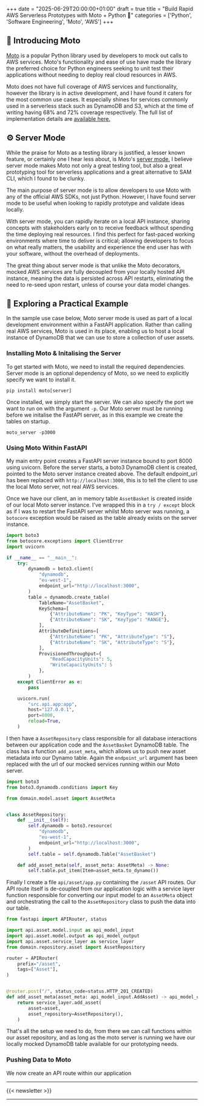 +++
date = "2025-06-29T20:00:00+01:00"
draft = true
title = "Build Rapid AWS Serverless Prototypes with Moto + Python 🚀"
categories = ['Python', 'Software Engineering', 'Moto', 'AWS']
+++

## 👋 Introducing Moto

[Moto](https://docs.getmoto.org/en/latest/) is a popular Python library used by developers to mock out calls to AWS services. Moto's functionality and ease of use have made the library the preferred choice for Python engineers seeking to unit test their applications without needing to deploy real cloud resources in AWS.

Moto does not have full coverage of AWS services and functionality, however the library is in active development, and I have found it caters for the most common use cases. It especially shines for services commonly used in a serverless stack such as DynamoDB and S3, which at the time of writing having 68% and 72% coverage respectively. The full list of implementation details are [available here.](https://github.com/getmoto/moto/blob/master/IMPLEMENTATION_COVERAGE.md)

## ⚙️ Server Mode

While the praise for Moto as a testing library is justified, a lesser known feature, or certainly one I hear less about, is Moto's [server mode.](https://docs.getmoto.org/en/latest/docs/server_mode.html) I believe server mode makes Moto not only a great testing tool, but also a great prototyping tool for serverless applications and a great alternative to SAM CLI, which I found to be clunky.

The main purpose of server mode is to allow developers to use Moto with any of the official AWS SDKs, not just Python. However, I have found server mode to be useful when looking to rapidly prototype and validate ideas locally.

With server mode, you can rapidly iterate on a local API instance, sharing concepts with stakeholders early on to receive feedback without spending the time deploying real resources. I find this perfect for fast-paced working environments where time to deliver is critical; allowing developers to focus on what really matters, the usability and experience the end user has with your software, without the overhead of deployments.

The great thing about server mode is that unlike the Moto decorators, mocked AWS services are fully decoupled from your locally hosted API instance, meaning the data is persisted across API restarts, eliminating the need to re-seed upon restart, unless of course your data model changes.

## 👀 Exploring a Practical Example

In the sample use case below, Moto server mode is used as part of a local development environment within a FastAPI application. Rather than calling real AWS services, Moto is used in its place, enabling us to host a local instance of DynamoDB that we can use to store a collection of user assets.

### Installing Moto & Initalising the Server

To get started with Moto, we need to install the required dependencies. Server mode is an optional dependency of Moto, so we need to explicitly specify we want to install it.

```shell
pip install moto[server]
```

Once installed, we simply start the server. We can also specify the port we want to run on with the argument `-p`. Our Moto server must be running before we initalise the FastAPI server, as in this example we create the tables on startup.

```shell
moto_server -p3000
```

### Using Moto Within FastAPI

My main entry point creates a FastAPI server instance bound to port 8000 using uvicorn. Before the server starts, a boto3 DynamoDB client is created, pointed to the Moto server instance created above. The default endpoint_url has been replaced with `http://localhost:3000`, this is to tell the client to use the local Moto server, not real AWS services. 

Once we have our client, an in memory table `AssetBasket` is created inside of our local Moto server instance. I've wrapped this in a `try / except` block as if I was to restart the FastAPI server whilst Moto server was running, a `botocore` exception would be raised as the table already exists on the server instance.

```python
import boto3
from botocore.exceptions import ClientError
import uvicorn

if __name__ == "__main__":
    try:
        dynamodb = boto3.client(
            "dynamodb",
            "eu-west-1",
            endpoint_url="http://localhost:3000",
        )
        table = dynamodb.create_table(
            TableName="AssetBasket",
            KeySchema=[
                {"AttributeName": "PK", "KeyType": "HASH"},
                {"AttributeName": "SK", "KeyType": "RANGE"},
            ],
            AttributeDefinitions=[
                {"AttributeName": "PK", "AttributeType": "S"},
                {"AttributeName": "SK", "AttributeType": "S"},
            ],
            ProvisionedThroughput={
                "ReadCapacityUnits": 5, 
                "WriteCapacityUnits": 5
            },
        )
    except ClientError as e:
        pass

    uvicorn.run(
        "src.api.app:app", 
        host="127.0.0.1", 
        port=8000, 
        reload=True,
    )
```

I then have a `AssetRepository` class responsible for all database interactions between our application code and the `AssetBasket` DynamoDB table. The class has a function `add_asset_meta`, which allows us to push new asset metadata into our Dynamo table. Again the `endpoint_url` argument has been replaced with the url of our mocked services running within our Moto server.

```python
import boto3
from boto3.dynamodb.conditions import Key

from domain.model.asset import AssetMeta


class AssetRepository:
    def __init__(self):
        self.dynamodb = boto3.resource(
            "dynamodb",
            "eu-west-1",
            endpoint_url="http://localhost:3000",
        )
        self.table = self.dynamodb.Table("AssetBasket")

    def add_asset_meta(self, asset_meta: AssetMeta) -> None:
        self.table.put_item(Item=asset_meta.to_dynamo())
```

Finally I create a file `api/asset/app.py` containing the `/asset` API routes. Our API route itself is de-coupled from our application logic with a service layer function responsible for converting our input model to an `AssetMeta` object and orchestrating the call to the `AssetRepository` class to push the data into our table. 

```python
from fastapi import APIRouter, status

import api.asset.model.input as api_model_input
import api.asset.model.output as api_model_output
import api.asset.service_layer as service_layer
from domain.repository.asset import AssetRepository

router = APIRouter(
    prefix="/asset",
    tags=["Asset"],
)


@router.post("/", status_code=status.HTTP_201_CREATED)
def add_asset_meta(asset_meta: api_model_input.AddAsset) -> api_model_output.AssetMetaResponse:
    return service_layer.add_asset(
        asset=asset,
        asset_repository=AssetRepository(),
    )
```

That's all the setup we need to do, from there we can call functions within our asset repository, and as long as the moto server is running we have our locally mocked DynamoDB table available for our prototyping needs. 

### Pushing Data to Moto

We now create an API route within our application



---

{{< newsletter >}}

---
